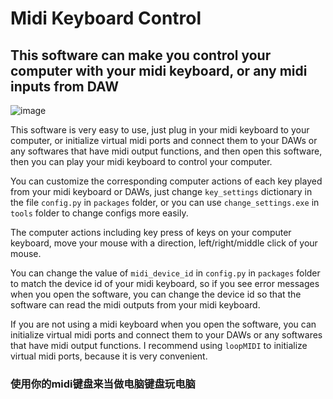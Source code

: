 # Midi Keyboard Control

## This software can make you control your computer with your midi keyboard, or any midi inputs from DAW

![image](https://github.com/Rainbow-Dreamer/midi_keyboard_control/blob/master/previews/1.jpg)

This software is very easy to use, just plug in your midi keyboard to your computer, or initialize virtual midi ports and connect them to your DAWs or any softwares that have midi output functions, and then open this software, then you can play your midi keyboard to control your computer.

You can customize the corresponding computer actions of each key played from your midi keyboard or DAWs, just change `key_settings` dictionary in the file `config.py` in `packages` folder, or you can use `change_settings.exe` in `tools` folder to change configs more easily.

The computer actions including key press of keys on your computer keyboard, move your mouse with a direction, left/right/middle click of your mouse.

You can change the value of `midi_device_id` in `config.py` in `packages` folder to match the device id of your midi keyboard, so if you see error messages when you open the software, you can change the device id so that the software can read the midi outputs from your midi keyboard.

If you are not using a midi keyboard when you open the software, you can initialize virtual midi ports and connect them to your DAWs or any softwares that have midi output functions. I recommend using `loopMIDI` to initialize virtual midi ports, because it is very convenient.

### 使用你的midi键盘来当做电脑键盘玩电脑
